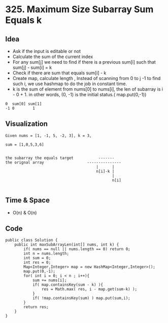 # 325. Maximum Size Subarray Sum Equals k

## Idea
* Ask if the input is editable or not
* Calculate the sum of the current index
* For any sum[j] we need to find if there is a previous sum[i] such that sum[j] - sum[i] = k
* Check if there are sum that equals sum[i] - k
* Create map, calculate length , Instead of scanning from 0 to j -1 to find such i, we use hashmap to do the job in constant time.
* k is the sum of element from nums[0] to nums[i], the len of subarray is i - 0 + 1. in other words, (0, -1) is the initial status.( map.put(0,-1))

```
0  sum[0] sum[1]
-1 0        1
```

## Visualization
```
Given nums = [1, -1, 5, -2, 3], k = 3,

sum = [1,0,5,3,6]


the subarray the equals target           -------
the orignal array                   ---------------
                                        |      |
                                        n[i]-k |
                                               |
                                               n[i]
        

```


## Time & Space
* O(n) & O(n)

## Code

```
public class Solution {
    public int maxSubArrayLen(int[] nums, int k) {
        if( nums == null || nums.length == 0) return 0;
        int n = nums.length;
        int sum = 0;
        int res = 0;
        Map<Integer,Integer> map = new HashMap<Integer,Integer>();
        map.put(0,-1); 
        for( int i = 0; i < n ; i++){
            sum += nums[i];
            if( map.containsKey(sum - k) ){
                res = Math.max( res, i - map.get(sum-k) );
            }
            if( !map.containsKey(sum) ) map.put(sum,i);
        }
        return res;
    }
}
```